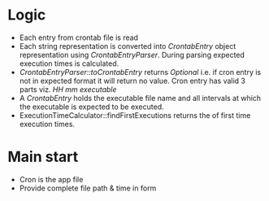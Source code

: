 # Logic
- Each entry from crontab file is read
- Each string representation is converted into _CrontabEntry_ object representation using _CrontabEntryParser_.
  During parsing expected execution times is calculated.
- _CrontabEntryParser::toCrontabEntry_ returns _Optional_ i.e. if cron entry is not in expected format it will return no value.
  Cron entry has valid 3 parts viz. *HH mm executable*
- A _CrontabEntry_ holds the executable file name and all intervals at which the executable is expected to be executed.
- ExecutionTimeCalculator::findFirstExecutions returns the of first time execution times.


# Main start
- Cron is the app file
- Provide complete file path & time in form
